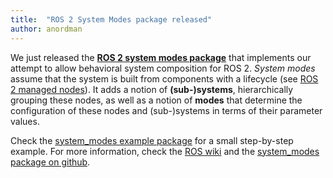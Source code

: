 ```yaml
---
title:  "ROS 2 System Modes package released"
author: anordman
---
```


We just released the **[ROS 2 system modes package](https://github.com/microROS/system_modes)** that implements our attempt to allow behavioral system composition for ROS 2. *System modes* assume that the system is built from components with a lifecycle (see [ROS 2 managed nodes](https://index.ros.org/doc/ros2/Tutorials/Managed-Nodes/)). It adds a notion of **(sub-)systems**, hierarchically grouping these nodes, as well as a notion of **modes** that determine the configuration of these nodes and (sub-)systems in terms of their parameter values.

Check the [system_modes example package](https://github.com/micro-ROS/system_modes/tree/master/system_modes_examples) for a small step-by-step example. For more information, check the [ROS wiki](http://wiki.ros.org/system_modes) and the [system_modes package on github](https://github.com/micro-ROS/system_modes).
